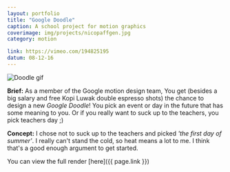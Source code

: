 ```yaml
---
layout: portfolio
title: "Google Doodle"
caption: A school project for motion graphics
coverimage: img/projects/nicopaffgen.jpg
category: motion

link: https://vimeo.com/194825195
datum: 08-12-16
---
```


![Doodle gif](http://res.cloudinary.com/lottebijlsma/image/upload/c_crop,h_320,w_800/v1481209862/Google-Doodle_wmgs8o.gif)

**Brief:** As a member of the Google motion design team, You get (besides a big salary and free Kopi Luwak double espresso shots) the chance to design a new *Google Doodle*! You pick an event or day in the future that has some meaning to you. Or if you really want to suck up to the teachers, you pick teachers day ;)


**Concept:** I chose not to suck up to the teachers and picked *'the first day of summer'*. I really can't stand the cold, so heat means a lot to me. I think that's a good enough argument to get started.

You can view the full render [here]({{ page.link }})
